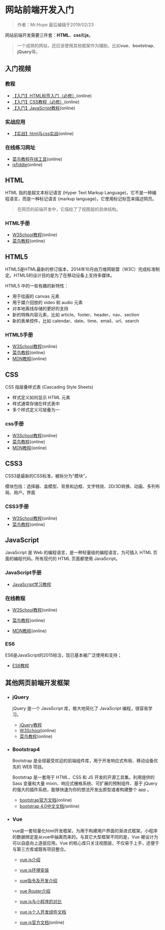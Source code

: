 # 网站前端开发入门

> 作者：Mr.Hope 最后编辑于2019/02/23

网站前端开发需要三件套：**HTML**、**css**和**js**。

> 一个成熟的网站，还应该使用其他框架作为辅助，比如**vue**、**bootstrap**、**jQuery**等。

## 入门视频

### 教程

- [【入门】HTML标签入门（必修）](http://biaoyansu.com/6.x)(online)
- [【入门】CSS教程（必修）](https://www.bilibili.com/video/av7293888)(online)
- [【入门】JavaScript教程](https://www.bilibili.com/video/av6698380)(online)

### 实战应用

- [【实战】html与css实战](https://www.bilibili.com/video/av8533758)(online)

### 在线练习网址

- [菜鸟教程在线工具](https://c.runoob.com/front-end/61)(online)
- [jsfiddle](https://jsfiddle.net/)(online)

## HTML

HTML 指的是超文本标记语言 (Hyper Text Markup Language)，它不是一种编程语言，而是一种标记语言 (markup language)，它使用标记标签来描述网页。

> 在网页的前端开发中，它描绘了了视图层的具体结构。

### HTML手册

- [W3School教程](http://www.w3school.com.cn/html/index.asp)(online)
- [菜鸟教程](https://www.runoob.com/html/html-tutorial.html)(online)

## HTML5

HTML5是HTML最新的修订版本，2014年10月由万维网联盟（W3C）完成标准制定。HTML5的设计目的是为了在移动设备上支持多媒体。

HTML5 中的一些有趣的新特性：

- 用于绘画的 canvas 元素
- 用于媒介回放的 video 和 audio 元素
- 对本地离线存储的更好的支持
- 新的特殊内容元素，比如 article、footer、header、nav、section
- 新的表单控件，比如 calendar、date、time、email、url、search

### HTML5手册

- [W3School教程](http://www.w3school.com.cn/html5/index.asp)(online)
- [菜鸟教程](https://www.runoob.com/html/html5-intro.html)(online)
- [MDN教程](https://developer.mozilla.org/zh-CN/docs/Web/HTML)(online)

## CSS

CSS 指层叠样式表 (Cascading Style Sheets)

- 样式定义如何显示 HTML 元素
- 样式通常存储在样式表中
- 多个样式定义可层叠为一

### css手册

- [W3School教程](http://www.w3school.com.cn/css/index.asp)(online)
- [菜鸟教程](https://www.runoob.com/css/css-tutorial.html)(online)
- [MDN教程](https://developer.mozilla.org/zh-CN/docs/Web/CSS)(online)

## CSS3

CSS3是最新的CSS标准，被拆分为"模块"。

模块包括：选择器、盒模型、背景和边框、文字特效、2D/3D转换、动画、多列布局、用户。界面

### CSS3手册

- [W3School教程](http://www.w3school.com.cn/css3/index.asp)(online)
- [菜鸟教程](https://www.runoob.com/css3/css3-tutorial.html)(online)

## JavaScript

JavaScript 是 Web 的编程语言，是一种轻量级的编程语言，为可插入 HTML 页面的编程代码。所有现代的 HTML 页面都使用 JavaScript。

### JavaScript手册

- [JavaScript学习教程](/doc/language/js/jsGuide)

### 在线教程

- [W3School教程](http://www.w3school.com.cn/js/index.asp)(online)

- [菜鸟教程](https://www.runoob.com/js/js-tutorial.html)(online)

- [MDN教程](https://developer.mozilla.org/zh-CN/docs/Web/JavaScript)(online)

### ES6

ES6是JavaScript的2015标注，现已基本被广泛使用和支持；

- [ES6教程](/doc/language/js/es6/catalog)

## 其他网页前端开发框架

- ### jQuery

    jQuery 是一个 JavaScript 库，极大地简化了 JavaScript 编程，很容易学习。

    - [jQuery教程](jQuery/guide)
    - [W3School](http://www.w3school.com.cn/jquery/index.asp)(online)
    - [菜鸟教程](https://www.runoob.com/jquery/jquery-tutorial.html)(online)

- ### Bootstrap4

    Bootstrap 是全球最受欢迎的前端组件库，用于开发响应式布局、移动设备优先的 WEB 项目。

    Bootstrap 是一套用于 HTML、CSS 和 JS 开发的开源工具集。利用提供的 Sass 变量和大量 mixin、响应式栅格系统、可扩展的预制组件、基于 jQuery 的强大的插件系统，能够快速为你的想法开发出原型或者构建整个 app 。

    - [bootstrap官方文档](https://getbootstrap.com/docs/4.1/getting-started/introduction/)(online)
    - [bootstrap 4.0中文文档](https://v4.bootcss.com/docs/4.0/getting-started/introduction/)(online)

- ### Vue

    vue是一套轻量化html开发框架，为用于构建用户界面的渐进式框架。小程序的数据绑定是从vue中抽离而来的。与其它大型框架不同的是，Vue 被设计为可以自底向上逐层应用。Vue 的核心库只关注视图层，不仅易于上手，还便于与第三方库或既有项目整合。

  - [vue.js介绍](/doc/website/vue/intro)

  - [vue.js环境安装](/doc/website/vue/install)

  - [vue指令及开发介绍](/doc/website/vue/debug)

  - [vue Router介绍](/doc/website/vue/router)

  - [vue.js与小程序的对比](/doc/website/vue/compare)

  - [vue.js个人开发组件文档](/doc/website/vue/component)

  - [vue.js官方文档](https://cn.vuejs.org/v2/guide/)(online)